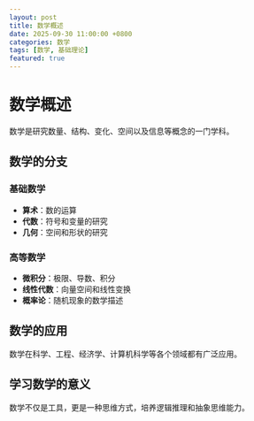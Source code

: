 ```yaml
---
layout: post
title: 数学概述
date: 2025-09-30 11:00:00 +0800
categories: 数学
tags: [数学, 基础理论]
featured: true
---
```


# 数学概述

数学是研究数量、结构、变化、空间以及信息等概念的一门学科。

## 数学的分支

### 基础数学
- **算术**：数的运算
- **代数**：符号和变量的研究
- **几何**：空间和形状的研究

### 高等数学
- **微积分**：极限、导数、积分
- **线性代数**：向量空间和线性变换
- **概率论**：随机现象的数学描述

## 数学的应用

数学在科学、工程、经济学、计算机科学等各个领域都有广泛应用。

## 学习数学的意义

数学不仅是工具，更是一种思维方式，培养逻辑推理和抽象思维能力。
